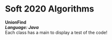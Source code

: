 # Soft 2020 Algorithms
**UnionFind**  
***Language: Java***  
Each class has a main to display a test of the code!  
